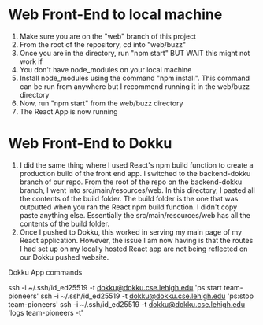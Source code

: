 # Web Front-End to local machine

1. Make sure you are on the "web" branch of this project
2. From the root of the repository, cd into "web/buzz"
3. Once you are in the directory, run "npm start" BUT WAIT this might not work if
4. You don't have node_modules on your local machine
5. Install node_modules using the command "npm install". This command can be run from anywhere but I recommend running it in the web/buzz directory
6. Now, run "npm start" from the web/buzz directory
7. The React App is now running

# Web Front-End to Dokku

1. I did the same thing where I used React's npm build function to create a production build of the front end app. I switched to the backend-dokku branch of our repo. From the root of the repo on the backend-dokku branch, I went into src/main/resources/web. In this directory, I pasted all the contents of the build folder. The build folder is the one that was outputted when you ran the React npm build function. I didn't copy paste anything else. Essentially the src/main/resources/web has all the contents of the build folder. 
2. Once I pushed to Dokku, this worked in serving my main page of my React application. However, the issue I am now having is that the routes I had set up on my locally hosted React app are not being reflected on our Dokku pushed website. 

Dokku App commands

ssh -i ~/.ssh/id_ed25519 -t dokku@dokku.cse.lehigh.edu 'ps:start team-pioneers'
ssh -i ~/.ssh/id_ed25519 -t dokku@dokku.cse.lehigh.edu 'ps:stop team-pioneers'
ssh -i ~/.ssh/id_ed25519 -t dokku@dokku.cse.lehigh.edu 'logs team-pioneers -t'
